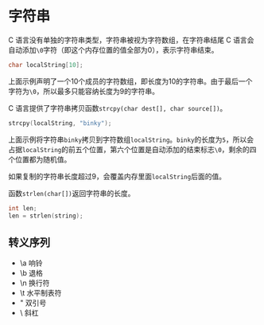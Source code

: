 # 字符串

C 语言没有单独的字符串类型，字符串被视为字符数组，在字符串结尾 C 语言会自动添加`\0`字符（即这个内存位置的值全部为0），表示字符串结束。

```c
char localString[10];
```

上面示例声明了一个10个成员的字符数组，即长度为10的字符串。由于最后一个字符为`\0`，所以最多只能容纳长度为9的字符串。

C 语言提供了字符串拷贝函数`strcpy(char dest[], char source[])`。

```c
strcpy(localString, "binky");
```

上面示例将字符串`binky`拷贝到字符数组`localString`。`binky`的长度为`5`，所以会占据`localString`的前五个位置，第六个位置是自动添加的结束标志`\0`，剩余的四个位置都为随机值。

如果复制的字符串长度超过9，会覆盖内存里面`localString`后面的值。

函数`strlen(char[])`返回字符串的长度。

```c
int len;
len = strlen(string);
```

## 转义序列

- \a 响铃
- \b 退格
- \n 换行符
- \t 水平制表符
- \" 双引号
- \\ 斜杠
